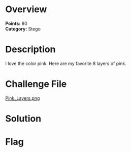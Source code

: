 # Overview
<b> Points:</b> 80
<br>
<b>Category:</b> Stego

# Description
I love the color pink. Here are my favorite 8 layers of pink.


# Challenge File
[Pink_Layers.png](./Pink_Layers.png)

# Solution

# Flag


